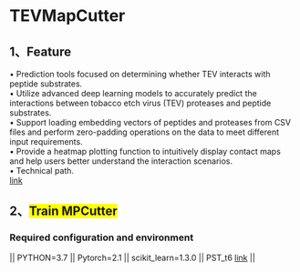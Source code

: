 # TEVMapCutter
## 1、Feature
• Prediction tools focused on determining whether TEV interacts with peptide substrates.<br>
• Utilize advanced deep learning models to accurately predict the interactions between tobacco etch virus (TEV) proteases and peptide substrates.<br>
• Support loading embedding vectors of peptides and proteases from CSV files and perform zero-padding operations on the data to meet different input requirements.<br>
• Provide a heatmap plotting function to intuitively display contact maps and help users better understand the interaction scenarios.<br>
• Technical path.<br>
 [link]([https://datashare.biochem.mpg.de/s/ac9ufZ0NB2IrkZL](https://github.com/2053798680wang/TEVMapCutter/blob/main/%E5%85%A8%E6%96%87%E6%A1%86%E6%9E%B6.png))


## 2、<span style="background-color: yellow;">Train MPCutter</span> 
### Required configuration and environment
||   PYTHON=3.7   ||   Pytorch=2.1   ||   scikit_learn=1.3.0   ||   PST_t6  [link](https://datashare.biochem.mpg.de/s/ac9ufZ0NB2IrkZL)   ||	<br><br>
